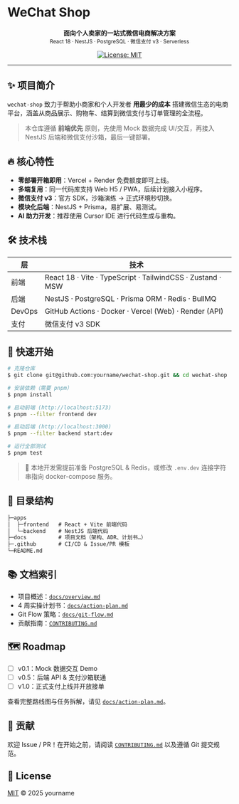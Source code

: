 # WeChat Shop

<p align="center">
  <b>面向个人卖家的一站式微信电商解决方案</b><br/>
  <sub>React 18 · NestJS · PostgreSQL · 微信支付 v3 · Serverless</sub>
</p>

<p align="center">
  <a href="LICENSE"><img src="https://img.shields.io/badge/license-MIT-blue.svg" alt="License: MIT"/></a>
</p>

---

## ✨ 项目简介

`wechat-shop` 致力于帮助小商家和个人开发者 **用最少的成本** 搭建微信生态的电商平台，涵盖从商品展示、购物车、结算到微信支付与订单管理的全流程。

> 本仓库遵循 **前端优先** 原则，先使用 Mock 数据完成 UI/交互，再接入 NestJS 后端和微信支付沙箱，最后一键部署。

## 🔥 核心特性

- **零部署开箱即用**：Vercel + Render 免费额度即可上线。
- **多端复用**：同一代码库支持 Web H5 / PWA，后续计划接入小程序。
- **微信支付 v3**：官方 SDK，沙箱演练 → 正式环境秒切换。
- **模块化后端**：NestJS + Prisma，易扩展、易测试。
- **AI 助力开发**：推荐使用 Cursor IDE 进行代码生成与重构。

## 🛠️ 技术栈

| 层 | 技术 |
|---|---|
| 前端 | React 18 · Vite · TypeScript · TailwindCSS · Zustand · MSW |
| 后端 | NestJS · PostgreSQL · Prisma ORM · Redis · BullMQ |
| DevOps | GitHub Actions · Docker · Vercel (Web) · Render (API) |
| 支付 | 微信支付 v3 SDK |

## 🚀 快速开始

```bash
# 克隆仓库
$ git clone git@github.com:yourname/wechat-shop.git && cd wechat-shop

# 安装依赖（需要 pnpm）
$ pnpm install

# 启动前端 (http://localhost:5173)
$ pnpm --filter frontend dev

# 启动后端 (http://localhost:3000)
$ pnpm --filter backend start:dev

# 运行全部测试
$ pnpm test
```

> 📖 本地开发需提前准备 PostgreSQL & Redis，或修改 `.env.dev` 连接字符串指向 docker-compose 服务。

## 📂 目录结构

```txt
├─apps
│  ├─frontend   # React + Vite 前端代码
│  └─backend    # NestJS 后端代码
├─docs          # 项目文档（架构、ADR、计划书…）
├─.github       # CI/CD & Issue/PR 模板
└─README.md
```

## 📚 文档索引

- 项目概述：[`docs/overview.md`](docs/overview.md)
- 4 周实操计划书：[`docs/action-plan.md`](docs/action-plan.md)
- Git Flow 策略：[`docs/git-flow.md`](docs/git-flow.md)
- 贡献指南：[`CONTRIBUTING.md`](CONTRIBUTING.md)

## 🗺️ Roadmap

- [ ] v0.1：Mock 数据交互 Demo
- [ ] v0.5：后端 API & 支付沙箱联通
- [ ] v1.0：正式支付上线并开放接单

查看完整路线图与任务拆解，请见 [`docs/action-plan.md`](docs/action-plan.md)。

## 🤝 贡献

欢迎 Issue / PR！在开始之前，请阅读 [`CONTRIBUTING.md`](CONTRIBUTING.md) 以及遵循 Git 提交规范。

## 📄 License

[MIT](LICENSE) © 2025 yourname
